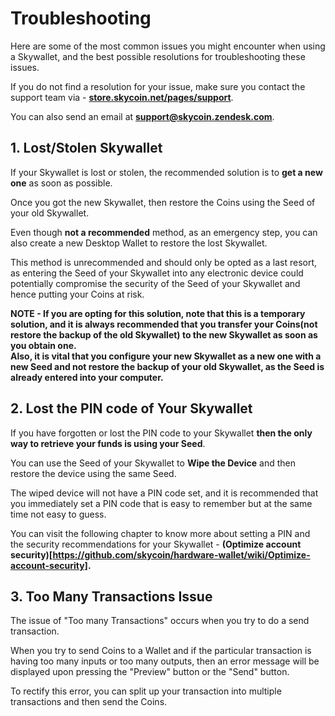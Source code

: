 # Troubleshooting

Here are some of the most common issues you might encounter when using a Skywallet, and the best possible resolutions for troubleshooting these issues. 

If you do not find a resolution for your issue, make sure you contact the support team via - **[store.skycoin.net/pages/support](store.skycoin.net/pages/support)**.

You can also send an email at **support@skycoin.zendesk.com**.

## 1. Lost/Stolen Skywallet

If your Skywallet is lost or stolen, the recommended solution is to **get a new one** as soon as possible. 

Once you got the new Skywallet, then restore the Coins using the Seed of your old Skywallet.

Even though **not a recommended** method, as an emergency step, you can also create a new Desktop Wallet to restore the lost Skywallet.

This method is unrecommended and should only be opted as a last resort, as entering the Seed of your Skywallet into any electronic device could potentially compromise the security of the Seed of your Skywallet and hence putting your Coins at risk.

**NOTE - If you are opting for this solution, note that this is a temporary solution, and it is always recommended that you transfer your Coins(not restore the backup of the old Skywallet) to the new Skywallet as soon as you obtain one.  
Also, it is vital that you configure your new Skywallet as a new one with a new Seed and not restore the backup of your old Skywallet, as the Seed is already entered into your computer.**

## 2. Lost the PIN code of Your Skywallet

If you have forgotten or lost the PIN code to your Skywallet **then the only way to retrieve your funds is using your Seed**.

You can use the Seed of your Skywallet to **Wipe the Device** and then restore the device using the same Seed.

The wiped device will not have a PIN code set, and it is recommended that you immediately set a PIN code that is easy to remember but at the same time not easy to guess.

You can visit the following chapter to know more about setting a PIN and the security recommendations for your Skywallet - **(Optimize account security)[https://github.com/skycoin/hardware-wallet/wiki/Optimize-account-security].**

## 3. Too Many Transactions Issue

The issue of "Too many Transactions" occurs when you try to do a send transaction.

When you try to send Coins to a Wallet and if the particular transaction is having too many inputs or too many outputs, then an error message will be displayed upon pressing the "Preview" button or the "Send" button.
<Screenshot of the error message>

To rectify this error, you can split up your transaction into multiple transactions and then send the Coins.
